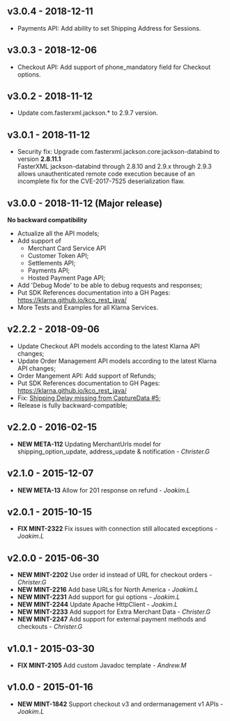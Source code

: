 ## v3.0.4 - 2018-12-11
- Payments API: Add ability to set Shipping Address for Sessions.

## v3.0.3 - 2018-12-06
- Checkout API: Add support of phone_mandatory field for Checkout options.

## v3.0.2 - 2018-11-12
- Update com.fasterxml.jackson.* to 2.9.7 version.

## v3.0.1 - 2018-11-12
- Security fix: Upgrade com.fasterxml.jackson.core:jackson-databind to version **2.8.11.1**  
  FasterXML jackson-databind through 2.8.10 and 2.9.x through 2.9.3 allows 
  unauthenticated remote code execution because of an incomplete fix for the CVE-2017-7525 deserialization flaw.

## v3.0.0 - 2018-11-12 (Major release)
**No backward compatibility**

- Actualize all the API models;
- Add support of 
    * Merchant Card Service API
    * Customer Token API;
    * Settlements API;
    * Payments API;
    * Hosted Payment Page API;
- Add 'Debug Mode' to be able to debug requests and responses;
- Put SDK References documentation into a GH Pages:
    https://klarna.github.io/kco_rest_java/
- More Tests and Examples for all Klarna Services. 

## v2.2.2 - 2018-09-06
- Update Checkout API models according to the latest Klarna API changes;
- Update Order Management API models according to the latest Klarna API changes;
- Order Mangement API: Add support of Refunds;
- Put SDK References documentation to GH Pages:
    https://klarna.github.io/kco_rest_java/
- Fix: [Shipping Delay missing from CaptureData #5](https://github.com/klarna/kco_rest_java/issues/5);
- Release is fully backward-compatible;

## v2.2.0 - 2016-02-15
- **NEW META-112** Updating MerchantUrls model for shipping_option_update, address_update & notification - *Christer.G*

## v2.1.0 - 2015-12-07
- **NEW META-13** Allow for 201 response on refund - *Joakim.L*

## v2.0.1 - 2015-10-15
- **FIX MINT-2322** Fix issues with connection still allocated exceptions - *Joakim.L*

## v2.0.0 - 2015-06-30
- **NEW MINT-2202** Use order id instead of URL for checkout orders - *Christer.G*
- **NEW MINT-2216** Add base URLs for North America - *Joakim.L*
- **NEW MINT-2231** Add support for gui options - *Joakim.L*
- **NEW MINT-2244** Update Apache HttpClient - *Joakim.L*
- **NEW MINT-2233** Add support for Extra Merchant Data - *Christer.G*
- **NEW MINT-2247** Add support for external payment methods and checkouts - *Christer.G*

## v1.0.1 - 2015-03-30
- **FIX MINT-2105** Add custom Javadoc template - *Andrew.M*

## v1.0.0 - 2015-01-16
- **NEW MINT-1842** Support checkout v3 and ordermanagement v1 APIs - *Joakim.L*
